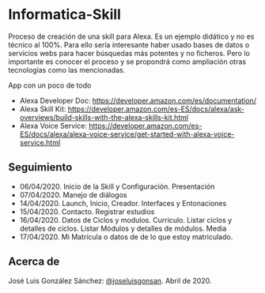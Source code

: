 # Informatica-Skill
Proceso de creación de una skill para Alexa. Es un ejemplo didático y no es técnico al 100%.
Para ello sería interesante haber usado bases de datos o servicios webs para hacer búsquedas más potentes y no ficheros. Pero lo importante es conocer el proceso y se propondrá como ampliación otras tecnologías como las mencionadas.

App con un poco de todo
* Alexa Developer Doc: https://developer.amazon.com/es/documentation/
* Alexa Skill Kit: https://developer.amazon.com/es-ES/docs/alexa/ask-overviews/build-skills-with-the-alexa-skills-kit.html
* Alexa Voice Service: https://developer.amazon.com/es-ES/docs/alexa/alexa-voice-service/get-started-with-alexa-voice-service.html

## Seguimiento
* 06/04/2020. Inicio de la Skill y Configuración. Presentación
* 07/04/2020. Manejo de diálogos
* 14/04/2020. Launch, Inicio, Creador. Interfaces y Entonaciones
* 15/04/2020. Contacto. Registrar estudios
* 16/04/2020. Datos de Ciclos y modulos. Curriculo. Listar ciclos y detalles de ciclos. Listar Módulos y detalles de módulos. Media
* 17/04/2020. Mi Matrícula o datos de de lo que estoy matriculado.

## Acerca de
José Luis González Sánchez: [@joseluisgonsan](https://twitter.com/joseluisgonsan). Abril de 2020.